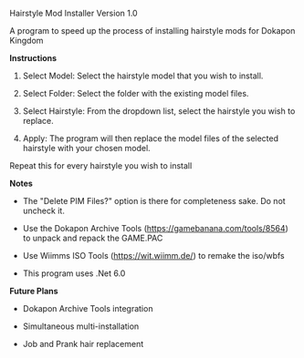 Hairstyle Mod Installer Version 1.0

A program to speed up the process of installing hairstyle mods for Dokapon Kingdom

**Instructions**

1. Select Model: Select the hairstyle model that you wish to install.

2. Select Folder: Select the folder with the existing model files.

4. Select Hairstyle: From the dropdown list, select the hairstyle you wish to replace.

5. Apply: The program will then replace the model files of the selected hairstyle with your chosen model.

Repeat this for every hairstyle you wish to install

**Notes**

- The "Delete PIM Files?" option is there for completeness sake. Do not uncheck it.

- Use the Dokapon Archive Tools (https://gamebanana.com/tools/8564) to unpack and repack the GAME.PAC

- Use Wiimms ISO Tools (https://wit.wiimm.de/) to remake the iso/wbfs

- This program uses .Net 6.0

**Future Plans**

- Dokapon Archive Tools integration

- Simultaneous multi-installation

- Job and Prank hair replacement
